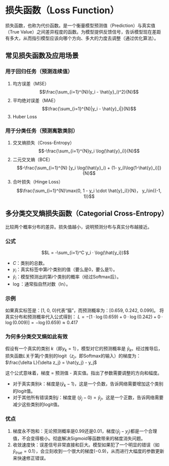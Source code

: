 # 损失函数（Loss Function）

损失函数，也称为代价函数。是一个衡量模型预测值（Prediction）与真实值（True Value）之间差异程度的函数。为模型提供反馈信号，告诉模型现在差距有多大，从而指引模型应该向哪个方向、多大的力度去调整（通过优化算法）。

## 常见损失函数及应用场景

### 用于回归任务（预测连续值）

1. 均方误差（MSE）
   $$\frac{\sum_{i=1}^{N}(y_i - \hat{y}_i)^2}{N}$$
2. 平均绝对误差（MAE）
   $$\frac{\sum_{i=1}^{N}|y_i - \hat{y}_i|}{N}$$
3. Huber Loss

### 用于分类任务（预测离散类别）

1. 交叉熵损失（Cross-Entropy）
    $$-\frac{\sum_{i=1}^{N}y_i \log(\hat{y}_i)}{N}$$
2. 二元交叉熵（BCE）
    $$-\frac{\sum_{i=1}^{N} [y_i \log(\hat{y}_i) + (1- y_i)\log(1-\hat{y}_i)]}{N}$$
3. 合叶损失（Hinge Loss）
    $$\frac{\sum_{i=1}^{N}\max(0, 1 - y_i \cdot \hat{y}_i)}{N}， y_i\in{(-1, 1)}$$

## 多分类交叉熵损失函数（Categorial Cross-Entropy）

比较两个概率分布的差异。损失值越小，说明预测分布与真实分布越接近。

### 公式

$$L = -\sum_{i=1}^C y_i · \log(\hat{y_i})$$

- $C$：类别的总数。
- $y_i$：真实标签中第$i$个类别的值（要么是0，要么是1）。
- $\hat{y}_i$：模型预测出的第$i$个类别的概率（经过Softmax后）。
- $\log$：通常指自然对数（ln）。

### 示例

如果真实标签是：[1, 0, 0]代表“猫”，而预测概率为：[0.659, 0.242, 0.099]。
将真实分布和预测概率代入公式得到：
$L = -[1 · \log(0.659) + 0 · \log(0.242) + 0 · \log(0.009)] = - \log(0.659) \approx 0.417$

### 为何多分类交叉熵如此有效

假设有一个真实的类别 $k$（即$y_k = 1$），模型对它的预测概率是 $\hat{y}_k$。经过推导后，损失函数$L$关于第$j$个类别的logit（$z_j$，即Softmax的输入）的梯度为：
$\frac{\delta L}{\delta z_j} = \hat{y_j} - y_j$

这个公式意味着，梯度 = 预测值 - 真实值。指出了参数需要调整的方向和幅度。

- 对于真实类别$k$：梯度是$(\hat{y}_k - 1)$，这是一个负数，告诉网络需要增加这个类别的logit值。
- 对于其他所有错误类别$j$：梯度是 $(\hat{y}_j - 0) = \hat{y}_j$。这是一个正数，告诉网络需要减少这些类别的logit值。

### 优点

1. 梯度永不饱和：无论预测概率是0.99还是0.01，梯度$(\hat{y}_j - y_j)$都是一个合理值，不会变得极小。彻底解决Sigmoid等函数带来的梯度消失问题。
2. 收敛速度快：误差信号非常直接和巨大。模型如果犯了一个明显的错误（如$\hat{y}_{true} = 0.1$），会立刻收到一个很大的梯度$(-0.9)$，从而进行大幅度的参数更新来快速修正错误。
